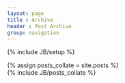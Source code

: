 ```yaml
---
layout: page
title : Archive
header : Post Archive
group: navigation
---
```

{% include JB/setup %}

{% assign posts_collate = site.posts %}  
{% include JB/posts_collate %}
